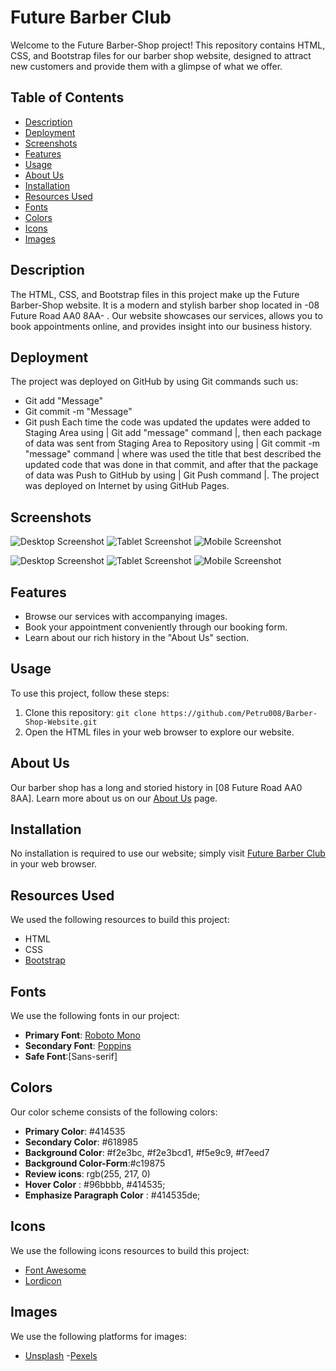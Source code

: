 # Future Barber Club

Welcome to the Future Barber-Shop project! This repository contains HTML, CSS, and Bootstrap files for our barber shop website, designed to attract new customers and provide them with a glimpse of what we offer.

## Table of Contents
- [Description](#description)
- [Deployment](#deployment)
- [Screenshots](#screenshots)
- [Features](#features)
- [Usage](#usage)
- [About Us](#about-us)
- [Installation](#installation)
- [Resources Used](#resources-used)
- [Fonts](#fonts)
- [Colors](#colors)
- [Icons](#icons)
- [Images](#images)


## Description
The HTML, CSS, and Bootstrap files in this project make up the Future Barber-Shop website. It is a modern and stylish barber shop located in -08 Future Road AA0 8AA- . Our website showcases our services, allows you to book appointments online, and provides insight into our business history.

## Deployment
The project was deployed on GitHub by using Git commands such us:
- Git add "Message"
- Git commit -m "Message"
- Git push 
Each time the code was updated the updates were added to Staging Area using | Git add "message" command |, then each package of data was sent from Staging Area to Repository using | Git commit -m "message" command | where was used the title that best described the updated code that was done in that commit, and after that the package of data was Push to GitHub by using | Git Push command |.
The project was deployed on Internet by using GitHub Pages.
## Screenshots
<!-- Main page -->
![ Desktop Screenshot ](assets/Readme-img/Desktop-screencapture-petru008-github-io-Barber-Shop-Website-index-html-2023-10-08-17_11_47.png)
![ Tablet Screenshot](assets/Readme-img/Tablet-screencapture-petru008-github-io-Barber-Shop-Website-index-html-2023-10-08-17_30_11.png)
![ Mobile Screenshot ](assets/Readme-img/Mobile-screencapture-petru008-github-io-Barber-Shop-Website-index-html-2023-10-08-17_34_51.png)

<!-- About us page -->
![ Desktop Screenshot ](assets/Readme-img/Desktop-screencapture-petru008-github-io-Barber-Shop-Website-about-us-html-2023-10-08-17_16_26.png)
![ Tablet Screenshot ](assets/Readme-img/Tablet-screencapture-petru008-github-io-Barber-Shop-Website-about-us-html-2023-10-08-17_31_37.png)
![ Mobile Screenshot ](assets/Readme-img/Mobile-screencapture-petru008-github-io-Barber-Shop-Website-about-us-html-2023-10-08-17_33_42.png)

## Features
- Browse our services with accompanying images.
- Book your appointment conveniently through our booking form.
- Learn about our rich history in the "About Us" section.

## Usage
To use this project, follow these steps:

1. Clone this repository: `git clone https://github.com/Petru008/Barber-Shop-Website.git`
2. Open the HTML files in your web browser to explore our website.

## About Us
Our barber shop has a long and storied history in [08 Future Road AA0 8AA]. Learn more about us on our [About Us](https://petru008.github.io/Barber-Shop-Website/about-us.html) page.

## Installation
No installation is required to use our website; simply visit [Future Barber Club](https://petru008.github.io/Barber-Shop-Website/) in your web browser.


## Resources Used
We used the following resources to build this project:
- HTML
- CSS
- [Bootstrap](https://getbootstrap.com)

## Fonts
We use the following fonts in our project:
- **Primary Font**: [Roboto Mono](https://fonts.google.com/specimen/Roboto+Mono?query=roboto+mono)
- **Secondary Font**: [Poppins ](https://fonts.google.com/specimen/Poppins?query=poppins)
- **Safe Font**:[Sans-serif]
## Colors
Our color scheme consists of the following colors:
- **Primary Color**: #414535
- **Secondary Color**: #618985
- **Background Color**: #f2e3bc, #f2e3bcd1, #f5e9c9, #f7eed7
- **Background Color-Form**:#c19875 
- **Review icons**: rgb(255, 217, 0)
- **Hover Color** : #96bbbb, #414535;
- **Emphasize Paragraph Color** : #414535de;

## Icons
We use the following icons resources to build this project:
- [Font Awesome](https://fontawesome.com/)
- [Lordicon](https://lordicon.com/icons/wired/outline)

## Images
 We use the following platforms for images:
 - [Unsplash](https://unsplash.com/)
 -[Pexels](https://www.pexels.com/)

 